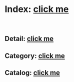 # Index: [click me](https://kah3vich.github.io/Islamic/dist/index.html)
<br>

## Detail: [click me](https://kah3vich.github.io/Islamic/dist/detail.html)
## Category: [click me](https://kah3vich.github.io/Islamic/dist/category.html)
## Catalog: [click me](https://kah3vich.github.io/Islamic/dist/catalog.html)